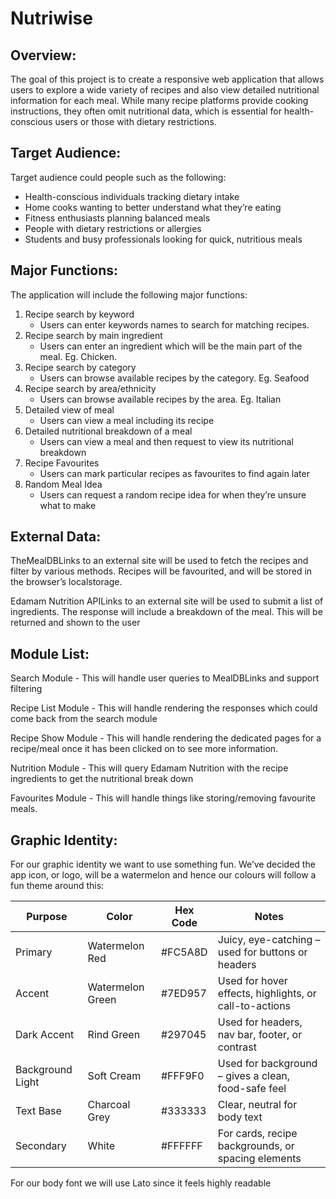 # Nutriwise

## Overview:

The goal of this project is to create a responsive web application that allows users to explore a wide variety of recipes and also view detailed nutritional information for each meal. While many recipe platforms provide cooking instructions, they often omit nutritional data, which is essential for health-conscious users or those with dietary restrictions.

## Target Audience:

Target audience could people such as the following:

- Health-conscious individuals tracking dietary intake
- Home cooks wanting to better understand what they’re eating
- Fitness enthusiasts planning balanced meals
- People with dietary restrictions or allergies
- Students and busy professionals looking for quick, nutritious meals

## Major Functions:

The application will include the following major functions:

1) Recipe search by keyword
    - Users can enter keywords names to search for matching recipes.
2) Recipe search by main ingredient
    - Users can enter an ingredient which will be the main part of the meal. Eg. Chicken.
3) Recipe search by category
    - Users can browse available recipes by the category. Eg. Seafood
4) Recipe search by area/ethnicity
    - Users can browse available recipes by the area. Eg. Italian
5) Detailed view of meal
    - Users can view a meal including its recipe
6) Detailed nutritional breakdown of a meal
    - Users can view a meal and then request to view its nutritional breakdown
7) Recipe Favourites
    - Users can mark particular recipes as favourites to find again later
8) Random Meal Idea
    - Users can request a random recipe idea for when they’re unsure what to make

## External Data:

TheMealDBLinks to an external site will be used to fetch the recipes and filter by various methods. Recipes will be favourited, and will be stored in the browser’s localstorage.

Edamam Nutrition APILinks to an external site will be used to submit a list of ingredients. The response will include a breakdown of the meal. This will be returned and shown to the user

## Module List:

Search Module - This will handle user queries to MealDBLinks and support filtering

Recipe List Module - This will handle rendering the responses which could come back from the search module

Recipe Show Module - This will handle rendering the dedicated pages for a recipe/meal once it has been clicked on to see more information.

Nutrition Module - This will query Edamam Nutrition with the recipe ingredients to get the nutritional break down

Favourites Module - This will handle things like storing/removing favourite meals.

## Graphic Identity:

For our graphic identity we want to use something fun. We’ve decided the app icon, or logo, will be a watermelon and hence our colours will follow a fun theme around this:

| Purpose         | Color            | Hex Code | Notes                                                  |
|-----------------|------------------|----------|--------------------------------------------------------|
| Primary         | Watermelon Red   | #FC5A8D  | Juicy, eye-catching – used for buttons or headers      |
| Accent          | Watermelon Green | #7ED957  | Used for hover effects, highlights, or call-to-actions |
| Dark Accent     | Rind Green       | #297045  | Used for headers, nav bar, footer, or contrast         |
| Background Light| Soft Cream       | #FFF9F0  | Used for background – gives a clean, food-safe feel    |
| Text Base       | Charcoal Grey    | #333333  | Clear, neutral for body text                           |
| Secondary       | White            | #FFFFFF  | For cards, recipe backgrounds, or spacing elements     |

For our body font we will use Lato since it feels highly readable
